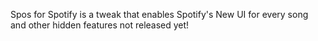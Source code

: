 Spos for Spotify is a tweak that enables Spotify's New UI for every song and other hidden features not released yet!